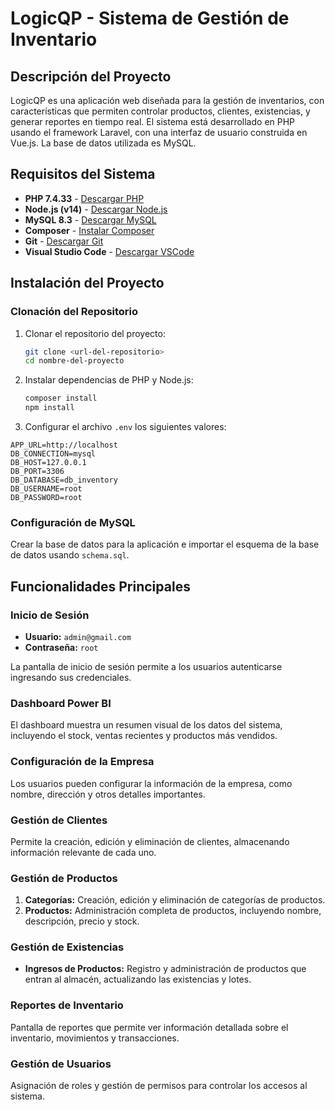 # LogicQP - Sistema de Gestión de Inventario

## Descripción del Proyecto

LogicQP es una aplicación web diseñada para la gestión de inventarios, con características que permiten controlar productos, clientes, existencias, y generar reportes en tiempo real. El sistema está desarrollado en PHP usando el framework Laravel, con una interfaz de usuario construida en Vue.js. La base de datos utilizada es MySQL.

## Requisitos del Sistema

- **PHP 7.4.33** - [Descargar PHP](https://windows.php.net/downloads/releases/php-7.4.33-Win32-vc15-x64.zip)
- **Node.js (v14)** - [Descargar Node.js](https://nodejs.org/en/about/previous-releases)
- **MySQL 8.3** - [Descargar MySQL](https://cdn.mysql.com/archives/mysql-8.3/mysql-8.3.0-winx64.msi)
- **Composer** - [Instalar Composer](https://getcomposer.org/)
- **Git** - [Descargar Git](https://git-scm.com/downloads)
- **Visual Studio Code** - [Descargar VSCode](https://code.visualstudio.com/download)

## Instalación del Proyecto

### Clonación del Repositorio

1. Clonar el repositorio del proyecto:
    ```bash
    git clone <url-del-repositorio>
    cd nombre-del-proyecto
    ```

2. Instalar dependencias de PHP y Node.js:
    ```bash
    composer install
    npm install
    ```

3. Configurar el archivo `.env` los siguientes valores:

```plaintext
APP_URL=http://localhost
DB_CONNECTION=mysql
DB_HOST=127.0.0.1
DB_PORT=3306
DB_DATABASE=db_inventory
DB_USERNAME=root
DB_PASSWORD=root
```

### Configuración de MySQL

Crear la base de datos para la aplicación e importar el esquema de la base de datos usando `schema.sql`.

## Funcionalidades Principales

### Inicio de Sesión

- **Usuario:** `admin@gmail.com`
- **Contraseña:** `root`
  
La pantalla de inicio de sesión permite a los usuarios autenticarse ingresando sus credenciales.

### Dashboard Power BI

El dashboard muestra un resumen visual de los datos del sistema, incluyendo el stock, ventas recientes y productos más vendidos.

### Configuración de la Empresa

Los usuarios pueden configurar la información de la empresa, como nombre, dirección y otros detalles importantes.

### Gestión de Clientes

Permite la creación, edición y eliminación de clientes, almacenando información relevante de cada uno.

### Gestión de Productos

1. **Categorías:** Creación, edición y eliminación de categorías de productos.
2. **Productos:** Administración completa de productos, incluyendo nombre, descripción, precio y stock.

### Gestión de Existencias

- **Ingresos de Productos:** Registro y administración de productos que entran al almacén, actualizando las existencias y lotes.

### Reportes de Inventario

Pantalla de reportes que permite ver información detallada sobre el inventario, movimientos y transacciones.

### Gestión de Usuarios

Asignación de roles y gestión de permisos para controlar los accesos al sistema.
